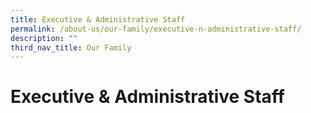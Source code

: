 ```yaml
---
title: Executive & Administrative Staff
permalink: /about-us/our-family/executive-n-administrative-staff/
description: ""
third_nav_title: Our Family
---
```

# Executive & Administrative Staff
